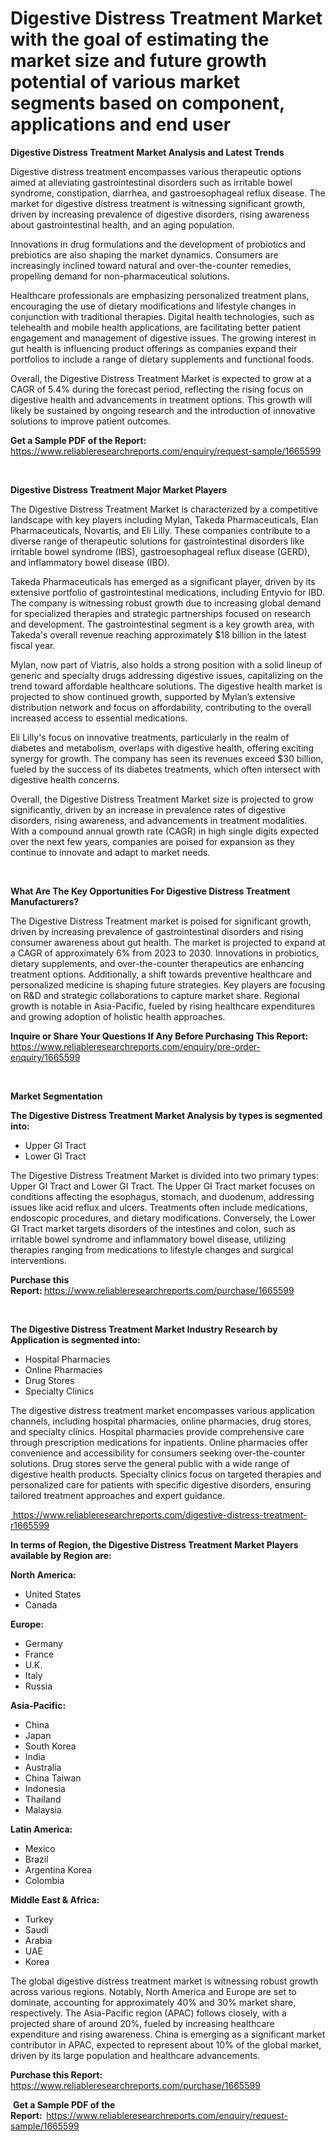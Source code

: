 <p><h1>Digestive Distress Treatment Market with the goal of estimating the market size and future growth potential of various market segments based on component, applications and end user</h1></p><p><strong>Digestive Distress Treatment Market Analysis and Latest Trends</strong></p>
<p><p>Digestive distress treatment encompasses various therapeutic options aimed at alleviating gastrointestinal disorders such as irritable bowel syndrome, constipation, diarrhea, and gastroesophageal reflux disease. The market for digestive distress treatment is witnessing significant growth, driven by increasing prevalence of digestive disorders, rising awareness about gastrointestinal health, and an aging population. </p><p>Innovations in drug formulations and the development of probiotics and prebiotics are also shaping the market dynamics. Consumers are increasingly inclined toward natural and over-the-counter remedies, propelling demand for non-pharmaceutical solutions. </p><p>Healthcare professionals are emphasizing personalized treatment plans, encouraging the use of dietary modifications and lifestyle changes in conjunction with traditional therapies. Digital health technologies, such as telehealth and mobile health applications, are facilitating better patient engagement and management of digestive issues. The growing interest in gut health is influencing product offerings as companies expand their portfolios to include a range of dietary supplements and functional foods.</p><p>Overall, the Digestive Distress Treatment Market is expected to grow at a CAGR of 5.4% during the forecast period, reflecting the rising focus on digestive health and advancements in treatment options. This growth will likely be sustained by ongoing research and the introduction of innovative solutions to improve patient outcomes.</p></p>
<p><strong>Get a Sample PDF of the Report:&nbsp;</strong> <a href="https://www.reliableresearchreports.com/enquiry/request-sample/1665599?utm_campaign=3362&utm_medium=2&utm_source=Github&utm_content=ia&utm_term=13042025&utm_id=digestive-distress-treatment">https://www.reliableresearchreports.com/enquiry/request-sample/1665599</a></p>
<p>&nbsp;</p>
<p><strong>Digestive Distress Treatment Major Market Players</strong></p>
<p><p>The Digestive Distress Treatment Market is characterized by a competitive landscape with key players including Mylan, Takeda Pharmaceuticals, Elan Pharmaceuticals, Novartis, and Eli Lilly. These companies contribute to a diverse range of therapeutic solutions for gastrointestinal disorders like irritable bowel syndrome (IBS), gastroesophageal reflux disease (GERD), and inflammatory bowel disease (IBD).</p><p>Takeda Pharmaceuticals has emerged as a significant player, driven by its extensive portfolio of gastrointestinal medications, including Entyvio for IBD. The company is witnessing robust growth due to increasing global demand for specialized therapies and strategic partnerships focused on research and development. The gastrointestinal segment is a key growth area, with Takeda's overall revenue reaching approximately $18 billion in the latest fiscal year.</p><p>Mylan, now part of Viatris, also holds a strong position with a solid lineup of generic and specialty drugs addressing digestive issues, capitalizing on the trend toward affordable healthcare solutions. The digestive health market is projected to show continued growth, supported by Mylan’s extensive distribution network and focus on affordability, contributing to the overall increased access to essential medications.</p><p>Eli Lilly's focus on innovative treatments, particularly in the realm of diabetes and metabolism, overlaps with digestive health, offering exciting synergy for growth. The company has seen its revenues exceed $30 billion, fueled by the success of its diabetes treatments, which often intersect with digestive health concerns.</p><p>Overall, the Digestive Distress Treatment Market size is projected to grow significantly, driven by an increase in prevalence rates of digestive disorders, rising awareness, and advancements in treatment modalities. With a compound annual growth rate (CAGR) in high single digits expected over the next few years, companies are poised for expansion as they continue to innovate and adapt to market needs.</p></p>
<p>&nbsp;</p>
<p><strong>What Are The Key Opportunities For Digestive Distress Treatment Manufacturers?</strong></p>
<p><p>The Digestive Distress Treatment market is poised for significant growth, driven by increasing prevalence of gastrointestinal disorders and rising consumer awareness about gut health. The market is projected to expand at a CAGR of approximately 6% from 2023 to 2030. Innovations in probiotics, dietary supplements, and over-the-counter therapeutics are enhancing treatment options. Additionally, a shift towards preventive healthcare and personalized medicine is shaping future strategies. Key players are focusing on R&D and strategic collaborations to capture market share. Regional growth is notable in Asia-Pacific, fueled by rising healthcare expenditures and growing adoption of holistic health approaches.</p></p>
<p><strong>Inquire or Share Your Questions If Any Before Purchasing This Report:</strong> <a href="https://www.reliableresearchreports.com/enquiry/pre-order-enquiry/1665599?utm_campaign=3362&utm_medium=2&utm_source=Github&utm_content=ia&utm_term=13042025&utm_id=digestive-distress-treatment">https://www.reliableresearchreports.com/enquiry/pre-order-enquiry/1665599</a></p>
<p>&nbsp;</p>
<p><strong>Market Segmentation</strong></p>
<p><strong>The Digestive Distress Treatment Market Analysis by types is segmented into:</strong></p>
<p><ul><li>Upper GI Tract</li><li>Lower GI Tract</li></ul></p>
<p><p>The Digestive Distress Treatment Market is divided into two primary types: Upper GI Tract and Lower GI Tract. The Upper GI Tract market focuses on conditions affecting the esophagus, stomach, and duodenum, addressing issues like acid reflux and ulcers. Treatments often include medications, endoscopic procedures, and dietary modifications. Conversely, the Lower GI Tract market targets disorders of the intestines and colon, such as irritable bowel syndrome and inflammatory bowel disease, utilizing therapies ranging from medications to lifestyle changes and surgical interventions.</p></p>
<p><strong>Purchase this Report:&nbsp;</strong><a href="https://www.reliableresearchreports.com/purchase/1665599?utm_campaign=3362&utm_medium=2&utm_source=Github&utm_content=ia&utm_term=13042025&utm_id=digestive-distress-treatment">https://www.reliableresearchreports.com/purchase/1665599</a></p>
<p>&nbsp;</p>
<p><strong>The Digestive Distress Treatment Market Industry Research by Application is segmented into:</strong></p>
<p><ul><li>Hospital Pharmacies</li><li>Online Pharmacies</li><li>Drug Stores</li><li>Specialty Clinics</li></ul></p>
<p><p>The digestive distress treatment market encompasses various application channels, including hospital pharmacies, online pharmacies, drug stores, and specialty clinics. Hospital pharmacies provide comprehensive care through prescription medications for inpatients. Online pharmacies offer convenience and accessibility for consumers seeking over-the-counter solutions. Drug stores serve the general public with a wide range of digestive health products. Specialty clinics focus on targeted therapies and personalized care for patients with specific digestive disorders, ensuring tailored treatment approaches and expert guidance.</p></p>
<p><a href="https://www.reliableresearchreports.com/digestive-distress-treatment-r1665599?utm_campaign=3362&utm_medium=2&utm_source=Github&utm_content=ia&utm_term=13042025&utm_id=digestive-distress-treatment">&nbsp;https://www.reliableresearchreports.com/digestive-distress-treatment-r1665599</a></p>
<p><strong>In terms of Region, the Digestive Distress Treatment Market Players available by Region are:</strong></p>
<p>
    <p> <strong> North America: </strong>
        <ul>
            <li>United States</li>
            <li>Canada</li>
        </ul>
        </p> 
    <p> <strong> Europe: </strong>
        <ul>
            <li>Germany</li>
            <li>France</li>
            <li>U.K.</li>
            <li>Italy</li>
            <li>Russia</li>
        </ul>
        </p> 
    <p> <strong> Asia-Pacific: </strong>
        <ul>
            <li>China</li>
            <li>Japan</li>
            <li>South Korea</li>
            <li>India</li>
            <li>Australia</li>
            <li>China Taiwan</li>
            <li>Indonesia</li>
            <li>Thailand</li>
            <li>Malaysia</li>
        </ul>
        </p> 
    <p> <strong> Latin America: </strong>
        <ul>
            <li>Mexico</li>
            <li>Brazil</li>
            <li>Argentina Korea</li>
            <li>Colombia</li>
        </ul>
        </p> 
    <p> <strong> Middle East & Africa: </strong>
        <ul>
            <li>Turkey</li>
            <li>Saudi</li>
            <li>Arabia</li>
            <li>UAE</li>
            <li>Korea</li>
        </ul>
    </p>
    </p>
<p><p>The global digestive distress treatment market is witnessing robust growth across various regions. Notably, North America and Europe are set to dominate, accounting for approximately 40% and 30% market share, respectively. The Asia-Pacific region (APAC) follows closely, with a projected share of around 20%, fueled by increasing healthcare expenditure and rising awareness. China is emerging as a significant market contributor in APAC, expected to represent about 10% of the global market, driven by its large population and healthcare advancements.</p></p>
<p><strong>Purchase this Report: </strong><a href="https://www.reliableresearchreports.com/purchase/1665599?utm_campaign=3362&utm_medium=2&utm_source=Github&utm_content=ia&utm_term=13042025&utm_id=digestive-distress-treatment">https://www.reliableresearchreports.com/purchase/1665599</a></p>
<p>&nbsp;<strong>Get a Sample PDF of the Report:&nbsp;&nbsp;</strong><a href="https://www.reliableresearchreports.com/enquiry/request-sample/1665599?utm_campaign=3362&utm_medium=2&utm_source=Github&utm_content=ia&utm_term=13042025&utm_id=digestive-distress-treatment">https://www.reliableresearchreports.com/enquiry/request-sample/1665599</a></p>
<p><strong></strong></p>
<p><p></p><p></p><p></p></p>